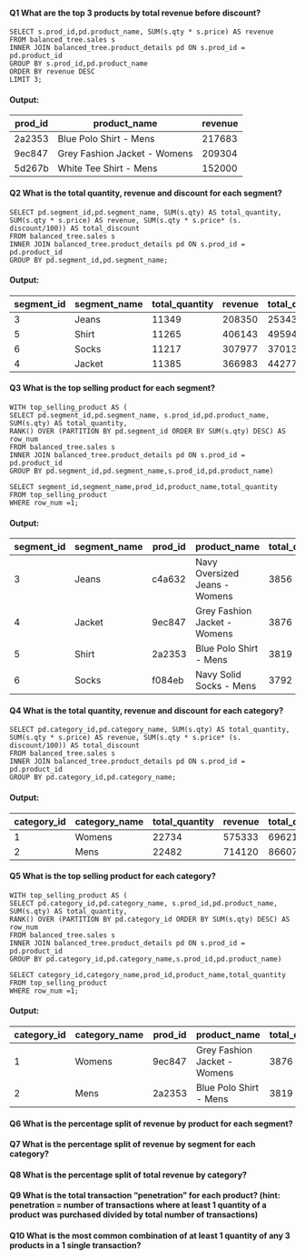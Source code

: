 #### Q1 What are the top 3 products by total revenue before discount?
``` MySQL
SELECT s.prod_id,pd.product_name, SUM(s.qty * s.price) AS revenue
FROM balanced_tree.sales s
INNER JOIN balanced_tree.product_details pd ON s.prod_id = pd.product_id
GROUP BY s.prod_id,pd.product_name
ORDER BY revenue DESC
LIMIT 3;
```

#### Output:
|prod_id|product_name|revenue|
|--|--|--|
|2a2353|Blue Polo Shirt - Mens	|217683|
|9ec847|Grey Fashion Jacket - Womens	|209304|
|5d267b|	White Tee Shirt - Mens	|152000|

#### Q2 What is the total quantity, revenue and discount for each segment?
```mysql
SELECT pd.segment_id,pd.segment_name, SUM(s.qty) AS total_quantity,
SUM(s.qty * s.price) AS revenue, SUM(s.qty * s.price* (s. discount/100)) AS total_discount
FROM balanced_tree.sales s
INNER JOIN balanced_tree.product_details pd ON s.prod_id = pd.product_id
GROUP BY pd.segment_id,pd.segment_name;
```

#### Output:
|segment_id|segment_name|total_quantity|revenue|total_discount|
|---|---|---|---|---|
|3|Jeans|11349|208350|25343.97|
|5|Shirt|11265|406143|49594.27|
|6|Socks|11217|307977|37013.44|
|4|Jacket|11385|366983|44277.46|

#### Q3 What is the top selling product for each segment?
``` mysql
WITH top_selling_product AS (
SELECT pd.segment_id,pd.segment_name, s.prod_id,pd.product_name, SUM(s.qty) AS total_quantity,
RANK() OVER (PARTITION BY pd.segment_id ORDER BY SUM(s.qty) DESC) AS row_num
FROM balanced_tree.sales s
INNER JOIN balanced_tree.product_details pd ON s.prod_id = pd.product_id
GROUP BY pd.segment_id,pd.segment_name,s.prod_id,pd.product_name)

SELECT segment_id,segment_name,prod_id,product_name,total_quantity
FROM top_selling_product
WHERE row_num =1;
```

#### Output:
|segment_id|segment_name|prod_id|product_name|total_quantity|
|---|---|---|---|---|
|3|Jeans|c4a632|Navy Oversized Jeans - Womens|3856|
|4|Jacket|9ec847|Grey Fashion Jacket - Womens|3876|
|5|Shirt|2a2353|Blue Polo Shirt - Mens|3819|
|6|Socks|f084eb|Navy Solid Socks - Mens|3792|

#### Q4 What is the total quantity, revenue and discount for each category?
``` Mysql
SELECT pd.category_id,pd.category_name, SUM(s.qty) AS total_quantity,
SUM(s.qty * s.price) AS revenue, SUM(s.qty * s.price* (s. discount/100)) AS total_discount
FROM balanced_tree.sales s
INNER JOIN balanced_tree.product_details pd ON s.prod_id = pd.product_id
GROUP BY pd.category_id,pd.category_name;
```

#### Output:
|category_id|category_name|total_quantity|revenue|total_discount|
|---|---|---|---|---|
|1|Womens|22734|575333|69621.43|
|2|Mens|22482|714120|86607.71|

#### Q5 What is the top selling product for each category?
``` Mysql
WITH top_selling_product AS (
SELECT pd.category_id,pd.category_name, s.prod_id,pd.product_name, SUM(s.qty) AS total_quantity,
RANK() OVER (PARTITION BY pd.category_id ORDER BY SUM(s.qty) DESC) AS row_num
FROM balanced_tree.sales s
INNER JOIN balanced_tree.product_details pd ON s.prod_id = pd.product_id
GROUP BY pd.category_id,pd.category_name,s.prod_id,pd.product_name)

SELECT category_id,category_name,prod_id,product_name,total_quantity
FROM top_selling_product
WHERE row_num =1;
```

#### Output:
|category_id|category_name|prod_id|product_name|total_quantity|
|--|--|--|--|--|
|1|Womens|9ec847|Grey Fashion Jacket - Womens|3876|
|2|Mens	|2a2353	|Blue Polo Shirt - Mens	|3819|



#### Q6 What is the percentage split of revenue by product for each segment?
#### Q7 What is the percentage split of revenue by segment for each category?
#### Q8 What is the percentage split of total revenue by category?
#### Q9 What is the total transaction “penetration” for each product? (hint: penetration = number of transactions where at least 1 quantity of a product was purchased divided by total number of transactions)
#### Q10 What is the most common combination of at least 1 quantity of any 3 products in a 1 single transaction?
